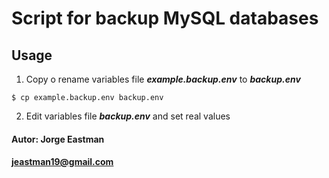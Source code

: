 # Script for backup MySQL databases

## Usage

1. Copy o rename variables file ***example.backup.env*** to ***backup.env***

``` base
$ cp example.backup.env backup.env
```

2. Edit variables file ***backup.env*** and set real values


#### Autor: Jorge Eastman
#### jeastman19@gmail.com
